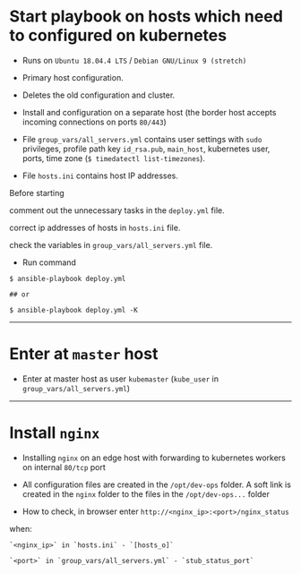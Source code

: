 # Start playbook on hosts which need to configured on kubernetes

 - Runs on `Ubuntu 18.04.4 LTS` / `Debian GNU/Linux 9 (stretch)`

 - Primary host configuration.

 - Deletes the old configuration and cluster.

 - Install and configuration on a separate host (the border host accepts incoming connections on ports `80/443`)


 - File `group_vars/all_servers.yml` contains user settings with `sudo` privileges, profile path key `id_rsa.pub`, `main_host`, kubernetes user, ports, time zone (`$ timedatectl list-timezones`).
 - File `hosts.ini` contains host IP addresses.

Before starting

 comment out the unnecessary tasks in the `deploy.yml` file.
 
 correct ip addresses of hosts in `hosts.ini` file.

 check the variables in `group_vars/all_servers.yml` file.

 - Run command 
```
$ ansible-playbook deploy.yml

## or

$ ansible-playbook deploy.yml -K
```

---

# Enter at `master` host

 - Enter at master host as user `kubemaster` (`kube_user` in `group_vars/all_servers.yml`)

---

# Install `nginx`

 - Installing `nginx` on an edge host with forwarding to kubernetes workers on internal `80/tcp` port
 - All configuration files are created in the `/opt/dev-ops` folder. A soft link is created in the `nginx` folder to the files in the `/opt/dev-ops...` folder

 - How to check, in browser enter `http://<nginx_ip>:<port>/nginx_status`

when:

    `<nginx_ip>` in `hosts.ini` - `[hosts_o]`
    
    `<port>` in `group_vars/all_servers.yml` - `stub_status_port`
